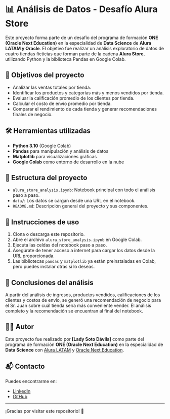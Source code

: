 # 📊 Análisis de Datos - Desafío Alura Store

Este proyecto forma parte de un desafío del programa de formación **ONE (Oracle Next Education)** en la especialidad de **Data Science** de **Alura LATAM y Oracle**. El objetivo fue realizar un análisis exploratorio de datos de cuatro tiendas ficticias que forman parte de la cadena **Alura Store**, utilizando Python y la biblioteca Pandas en Google Colab.

## 🚀 Objetivos del proyecto

- Analizar las ventas totales por tienda.
- Identificar los productos y categorías más y menos vendidos por tienda.
- Evaluar la calificación promedio de los clientes por tienda.
- Calcular el costo de envío promedio por tienda.
- Comparar el rendimiento de cada tienda y generar recomendaciones finales de negocio.

## 🛠️ Herramientas utilizadas

- **Python 3.10** (Google Colab)
- **Pandas** para manipulación y análisis de datos
- **Matplotlib** para visualizaciones gráficas
- **Google Colab** como entorno de desarrollo en la nube

## 📁 Estructura del proyecto

- `alura_store_analysis.ipynb`: Notebook principal con todo el análisis paso a paso.
- `data/`: Los datos se cargan desde una URL en el notebook.
- `README.md`: Descripción general del proyecto y sus componentes.

## 🧪 Instrucciones de uso

1. Clona o descarga este repositorio.
2. Abre el archivo `alura_store_analysis.ipynb` en Google Colab.
3. Ejecuta las celdas del notebook paso a paso.
4. Asegúrate de tener acceso a internet para cargar los datos desde la URL proporcionada.
5. Las bibliotecas `pandas` y `matplotlib` ya están preinstaladas en Colab, pero puedes instalar otras si lo deseas.

## 🧠 Conclusiones del análisis

A partir del análisis de ingresos, productos vendidos, calificaciones de los clientes y costos de envío, se generó una recomendación de negocio para el Sr. Juan sobre cuál tienda sería más conveniente vender. El análisis completo y la recomendación se encuentran al final del notebook.

## 👩‍💻 Autor

Este proyecto fue realizado por **[Lady Soto Dávila]** como parte del programa de formación **ONE (Oracle Next Education)** en la especialidad de **Data Science** con [Alura LATAM](https://www.aluracursos.com/) y [Oracle Next Education](https://www.oracle.com/lad/education/oracle-next-education/).

## 📬 Contacto

Puedes encontrarme en:
- [LinkedIn](www.linkedin.com/in/lady-soto-davila-dev) 
- [GitHub](https://github.com/LadySoto)

---

¡Gracias por visitar este repositorio! 🚀
